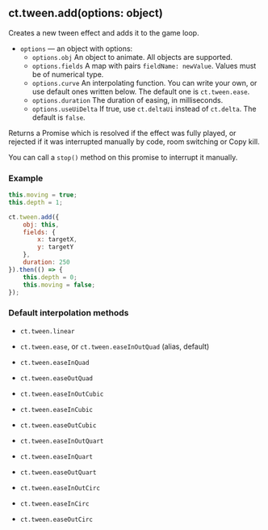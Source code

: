 ## ct.tween.add(options: object)

Creates a new tween effect and adds it to the game loop.

* `options` — an object with options:
    * `options.obj` An object to animate. All objects are supported.
    * `options.fields` A map with pairs `fieldName: newValue`. Values must be of numerical type.
    * `options.curve` An interpolating function. You can write your own, or use default ones written below. The default one is `ct.tween.ease`.
    * `options.duration` The duration of easing, in milliseconds.
    * `options.useUiDelta` If true, use `ct.deltaUi` instead of `ct.delta`. The default is `false`.

Returns a Promise which is resolved if the effect was fully played, or rejected if it was interrupted manually by code, room switching or Copy kill.

You can call a `stop()` method on this promise to interrupt it manually.

### Example

```js
this.moving = true;
this.depth = 1;

ct.tween.add({
    obj: this,
    fields: {
        x: targetX,
        y: targetY
    },
    duration: 250
}).then(() => {
    this.depth = 0;
    this.moving = false;
});
```

### Default interpolation methods

* `ct.tween.linear`

* `ct.tween.ease`, or `ct.tween.easeInOutQuad` (alias, default)
* `ct.tween.easeInQuad`
* `ct.tween.easeOutQuad`

* `ct.tween.easeInOutCubic`
* `ct.tween.easeInCubic`
* `ct.tween.easeOutCubic`

* `ct.tween.easeInOutQuart`
* `ct.tween.easeInQuart`
* `ct.tween.easeOutQuart`

* `ct.tween.easeInOutCirc`
* `ct.tween.easeInCirc`
* `ct.tween.easeOutCirc`
